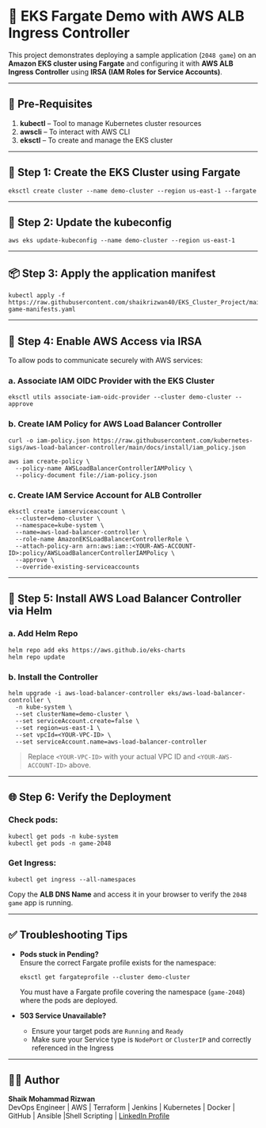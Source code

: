 # 🚀 EKS Fargate Demo with AWS ALB Ingress Controller

This project demonstrates deploying a sample application (`2048 game`) on an **Amazon EKS cluster using Fargate** and configuring it with **AWS ALB Ingress Controller** using **IRSA (IAM Roles for Service Accounts)**.

---

## **🧰 Pre-Requisites**
1. **kubectl** – Tool to manage Kubernetes cluster resources  
2. **awscli** – To interact with AWS CLI  
3. **eksctl** – To create and manage the EKS cluster

---

## **🔧 Step 1: Create the EKS Cluster using Fargate**
```
eksctl create cluster --name demo-cluster --region us-east-1 --fargate
```

---

## **🔄 Step 2: Update the kubeconfig**
```
aws eks update-kubeconfig --name demo-cluster --region us-east-1
```

---

## **📦 Step 3: Apply the application manifest**
```
kubectl apply -f https://raw.githubusercontent.com/shaikrizwan40/EKS_Cluster_Project/main/Manifest/circus-game-manifests.yaml
```

---

## **🔐 Step 4: Enable AWS Access via IRSA**

To allow pods to communicate securely with AWS services:

### a. **Associate IAM OIDC Provider with the EKS Cluster**
```
eksctl utils associate-iam-oidc-provider --cluster demo-cluster --approve
```

### b. **Create IAM Policy for AWS Load Balancer Controller**
```
curl -o iam-policy.json https://raw.githubusercontent.com/kubernetes-sigs/aws-load-balancer-controller/main/docs/install/iam_policy.json

aws iam create-policy \
  --policy-name AWSLoadBalancerControllerIAMPolicy \
  --policy-document file://iam-policy.json
```

### c. **Create IAM Service Account for ALB Controller**
```
eksctl create iamserviceaccount \
  --cluster=demo-cluster \
  --namespace=kube-system \
  --name=aws-load-balancer-controller \
  --role-name AmazonEKSLoadBalancerControllerRole \
  --attach-policy-arn arn:aws:iam::<YOUR-AWS-ACCOUNT-ID>:policy/AWSLoadBalancerControllerIAMPolicy \
  --approve \
  --override-existing-serviceaccounts
```

---

## **🧱 Step 5: Install AWS Load Balancer Controller via Helm**

### a. **Add Helm Repo**
```
helm repo add eks https://aws.github.io/eks-charts
helm repo update
```

### b. **Install the Controller**
```
helm upgrade -i aws-load-balancer-controller eks/aws-load-balancer-controller \
  -n kube-system \
  --set clusterName=demo-cluster \
  --set serviceAccount.create=false \
  --set region=us-east-1 \
  --set vpcId=<YOUR-VPC-ID> \
  --set serviceAccount.name=aws-load-balancer-controller
```

> Replace `<YOUR-VPC-ID>` with your actual VPC ID and `<YOUR-AWS-ACCOUNT-ID>` above.

---

## **🌐 Step 6: Verify the Deployment**

### Check pods:
```
kubectl get pods -n kube-system
kubectl get pods -n game-2048
```

### Get Ingress:
```
kubectl get ingress --all-namespaces
```

Copy the **ALB DNS Name** and access it in your browser to verify the `2048 game` app is running.

---

## ✅ Troubleshooting Tips

- **Pods stuck in Pending?**  
  Ensure the correct Fargate profile exists for the namespace:
  ```
  eksctl get fargateprofile --cluster demo-cluster
  ```
  You must have a Fargate profile covering the namespace (`game-2048`) where the pods are deployed.

- **503 Service Unavailable?**  
  - Ensure your target pods are `Running` and `Ready`
  - Make sure your Service type is `NodePort` or `ClusterIP` and correctly referenced in the Ingress

---

## 👨‍💻 Author
**Shaik Mohammad Rizwan**  
DevOps Engineer | AWS | Terraform | Jenkins | Kubernetes  | Docker | GitHub | Ansible |Shell Scripting |
[LinkedIn Profile](https://www.linkedin.com/in/Md-Rizwan-shaik)
